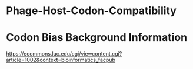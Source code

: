 # Phage-Host-Codon-Compatibility

# Codon Bias Background Information
https://ecommons.luc.edu/cgi/viewcontent.cgi?article=1002&context=bioinformatics_facpub
